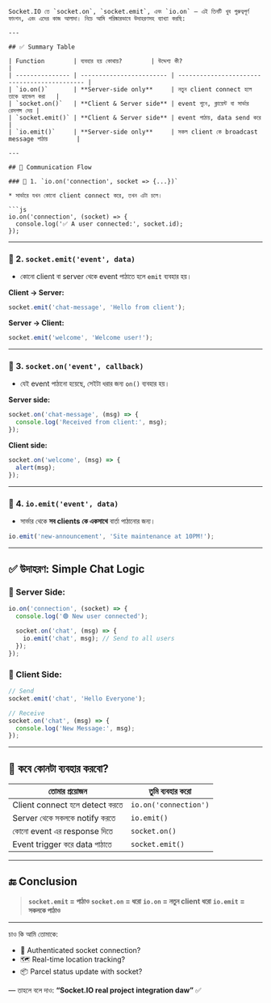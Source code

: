 ```
Socket.IO তে `socket.on`, `socket.emit`, এবং `io.on` — এই তিনটি খুব গুরুত্বপূর্ণ ফাংশন, এবং এদের কাজ আলাদা। নিচে আমি পরিষ্কারভাবে উদাহরণসহ ব্যাখ্যা করছি:

---

## ✅ Summary Table

| Function        | ব্যবহার হয় কোথায়?        | উদ্দেশ্য কী?                                 |
| --------------- | ------------------------ | -------------------------------------------- |
| `io.on()`       | **Server-side only**     | নতুন client connect হলে তাকে হ্যান্ডেল করা   |
| `socket.on()`   | **Client & Server side** | event শুনে, ক্লায়েন্ট বা সার্ভার রেসপন্স দেয় |
| `socket.emit()` | **Client & Server side** | event পাঠায়, data send করে                   |
| `io.emit()`     | **Server-side only**     | সকল client কে broadcast message পাঠায়        |

---

## 🔄 Communication Flow

### 🧭 1. `io.on('connection', socket => {...})`

* সার্ভারে যখন কোনো client connect করে, তখন এটা চলে।

```js
io.on('connection', (socket) => {
  console.log('✅ A user connected:', socket.id);
});
```

---

### 🧭 2. `socket.emit('event', data)`

* কোনো client বা server থেকে event পাঠাতে হলে `emit` ব্যবহার হয়।

**Client → Server:**

```js
socket.emit('chat-message', 'Hello from client');
```

**Server → Client:**

```js
socket.emit('welcome', 'Welcome user!');
```

---

### 🧭 3. `socket.on('event', callback)`

* যেই event পাঠানো হয়েছে, সেইটা ধরার জন্য `on()` ব্যবহার হয়।

**Server side:**

```js
socket.on('chat-message', (msg) => {
  console.log('Received from client:', msg);
});
```

**Client side:**

```js
socket.on('welcome', (msg) => {
  alert(msg);
});
```

---

### 🧭 4. `io.emit('event', data)`

* সার্ভার থেকে **সব clients কে একসাথে** বার্তা পাঠানোর জন্য।

```js
io.emit('new-announcement', 'Site maintenance at 10PM!');
```

---

## ✅ উদাহরণ: Simple Chat Logic

### 🔸 Server Side:

```js
io.on('connection', (socket) => {
  console.log('🟢 New user connected');

  socket.on('chat', (msg) => {
    io.emit('chat', msg); // Send to all users
  });
});
```

### 🔸 Client Side:

```js
// Send
socket.emit('chat', 'Hello Everyone');

// Receive
socket.on('chat', (msg) => {
  console.log('New Message:', msg);
});
```

---

## 🧠 কবে কোনটা ব্যবহার করবো?

| তোমার প্রয়োজন                  | তুমি ব্যবহার করো      |
| ------------------------------ | --------------------- |
| Client connect হলে detect করতে | `io.on('connection')` |
| Server থেকে সকলকে notify করতে  | `io.emit()`           |
| কোনো event এর response দিতে    | `socket.on()`         |
| Event trigger করে data পাঠাতে  | `socket.emit()`       |

---

## 🔚 Conclusion

> **`socket.emit` = পাঠাও**
> **`socket.on` = ধরো**
> **`io.on` = নতুন client ধরো**
> **`io.emit` = সকলকে পাঠাও**

---

চাও কি আমি তোমাকে:

* 🔐 Authenticated socket connection?
* 🗺️ Real-time location tracking?
* 📦 Parcel status update with socket?

— তাহলে বলে দাও: **“Socket.IO real project integration daw”** ✅

```